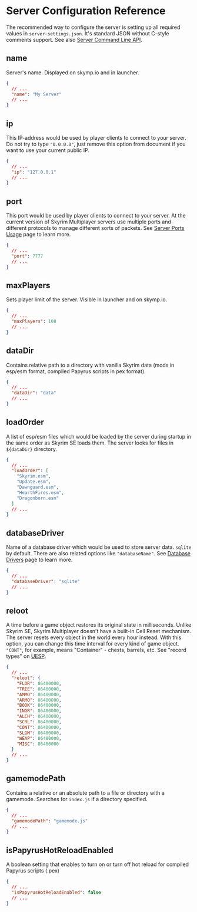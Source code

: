 # Server Configuration Reference

The recommended way to configure the server is setting up all required values in `server-settings.json`. It's standard JSON without C-style comments support. See also [Server Command Line API](docs_server_command_line_api.md).

## name

Server's name. Displayed on skymp.io and in launcher.

```json
{
  // ...
  "name": "My Server"
  // ...
}
```

## ip

This IP-address would be used by player clients to connect to your server. Do not try to type `"0.0.0.0"`, just remove this option from document if you want to use your current public IP.

```json
{
  // ...
  "ip": "127.0.0.1"
  // ...
}
```

## port

This port would be used by player clients to connect to your server. At the current version of Skyrim Multiplayer servers use multiple ports and different protocols to manage different sorts of packets. See [Server Ports Usage](docs_server_ports_usage.md) page to learn more.

```json
{
  // ...
  "port": 7777
  // ...
}
```

## maxPlayers

Sets player limit of the server. Visible in launcher and on skymp.io.

```json
{
  // ...
  "maxPlayers": 108
  // ...
}
```

## dataDir

Contains relative path to a directory with vanilla Skyrim data (mods in esp/esm format, compiled Papyrus scripts in pex format).

```json
{
  // ...
  "dataDir": "data"
  // ...
}
```

## loadOrder

A list of esp/esm files which would be loaded by the server during startup in the same order as Skyrim SE loads them. The server looks for files in `${dataDir}` directory.

```json
{
  // ...
  "loadOrder": [
    "Skyrim.esm",
    "Update.esm",
    "Dawnguard.esm",
    "HearthFires.esm",
    "Dragonborn.esm"
  ]
  // ...
}
```

## databaseDriver

Name of a database driver which would be used to store server data. `sqlite` by default. There are also related options like `"databaseName"`. See [Database Drivers](docs_database_drivers.md) page to learn more.

```json
{
  // ...
  "databaseDriver": "sqlite"
  // ...
}
```

## reloot

A time before a game object restores its original state in milliseconds. Unlike Skyrim SE, Skyrim Multiplayer doesn't have a built-in Cell Reset mechanism. The server resets every object in the world every hour instead. With this option, you can change this time interval for every kind of game object. `"CONT"`, for example, means "Container" - chests, barrels, etc. See "record types" on [UESP](https://en.uesp.net/wiki/Skyrim_Mod:Mod_File_Format).

```json
{
  // ...
  "reloot": {
    "FLOR": 86400000,
    "TREE": 86400000,
    "AMMO": 86400000,
    "ARMO": 86400000,
    "BOOK": 86400000,
    "INGR": 86400000,
    "ALCH": 86400000,
    "SCRL": 86400000,
    "CONT": 86400000,
    "SLGM": 86400000,
    "WEAP": 86400000,
    "MISC": 86400000
  }
  // ...
}
```

## gamemodePath

Contains a relative or an absolute path to a file or directory with a gamemode.
Searches for `index.js` if a directory specified.

```json
{
  // ...
  "gamemodePath": "gamemode.js"
  // ...
}
```

## isPapyrusHotReloadEnabled

A boolean setting that enables to turn on or turn off hot reload for compiled Papyrus scripts (.pex)

```json
{
  // ...
  "isPapyrusHotReloadEnabled": false
  // ...
}
```
